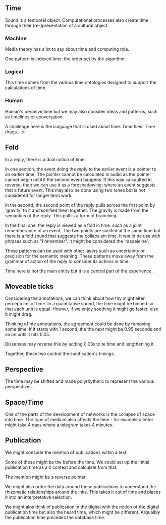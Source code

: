 ## Time

Sound is a temporal object. Computational processes also create time through their (re-)presentation of a cultural object.  

### Machine 

Media theory has a lot to say about time and computing role. 

One pattern is indexed time: the order set by the algorithm. 

### Logical

This time comes from the various time ontologies designed to support the calculations of time. 

### Human

Human's perceive time but we may also consider ideas and patterns, such as timelines or conversation. 

A challenge here is the language that is used about time. Time flies! Time drags... :(


## Fold

In a reply, there is a dual notion of time. 

In one section, the event doing the reply to the earlier event is a pointer to an earlier time. The pointer cannot be calculated in audio as the pointer cannot begin until it the second event happens. If this was calcaulted in reverse, then we can use it as a foreshadowing: where an event suggests that a future event. This may also be done using two tones but is not considered for longer term work. 

In the second, the second point of the reply pulls across the first point by 'gravity' to it and sonified them together. The gravity is made from the semantics of the reply. This pull is a form of branching. 

In the final one, the reply is viewed as a fold in time, such as a joint rememberance of an event. The two points are sonifed at the same time but there is a fold sound that suggests the collaps ein time. It would be use with phrases such as "I remember". It might be considered the 'madeleine'. 

These patterns can be used with other layers such as uncertainty or precision for the semantic meaning. These patterns move away from the grammar of action of the reply to consider its actions in time. 

Time here is not the main entity but it is a central part of the experience. 

## Moveable ticks

Considering the annotations, we can think about how thy might alter perceptoins of time. In a quantitative sound, the time might be binned so that each unit is equal. Howver, if we enjoy soething it might go faster, else it might drag. 

Thinking of hte annotations, the agreement could be done by removing some time. If it starts with 1 second, the the next might be 0.95 seconds and so on until it hits 0.05. 

Dissensus may reverse this by adding 0.05s to te time and lengthening it. 

Together, these two control the sonification's timings. 

## Perspective

The time may be shifted and made polyrhythmic to represent the various perspectives.  

## Space/Time

One of the parts of the development of networks is the collapse of space into time. The type of medium also affects the time - for example a letter might take 4 days where a telegram takes 4 minutes. 

## Publication

We might consider the mention of publications within a text. 

Some of these might be the before the time. We could set up the initial publication time as a 0 context and calculate from that.

The mention might be a reverse pointer. 

We might also order the data around these publications to understand the rhizomatic relationships around the lnks. This takes it out of time and places it into an interpretative selection.

We might alos think of publication in the digital with the notion of the digital publication time but also the heard time, which might be different. Argualbly the publication time precedes the database time.   
